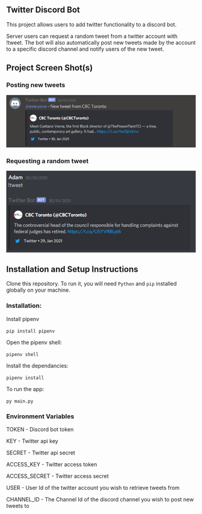 ## Twitter Discord Bot

This project allows users to add twitter functionality to a discord bot.

Server users can request a random tweet from a twitter account with !tweet. 
The bot will also automatically post new tweets made by the account to a specific discord channel and notify users of the new tweet.

## Project Screen Shot(s)

### Posting new tweets
![Posting a new tweet to a channel](./screenshots/twitter-bot.png)

### Requesting a random tweet
![Requesting a new tweet](./screenshots/twitter-bot-request.png)

## Installation and Setup Instructions

Clone this repository. To run it, you will need `Python` and `pip` installed globally on your machine.  

### Installation:

Install pipenv

`pip install pipenv`  

Open the pipenv shell:  

`pipenv shell`  

Install the dependancies:

`pipenv install`  

To run the app:

`py main.py`  

### Environment Variables

TOKEN - Discord bot token

KEY - Twitter api key

SECRET - Twitter api secret

ACCESS_KEY - Twitter access token

ACCESS_SECRET - Twitter access secret 

USER - User Id of the twitter account you wish to retrieve tweets from

CHANNEL_ID - The Channel Id of the discord channel you wish to post new tweets to
